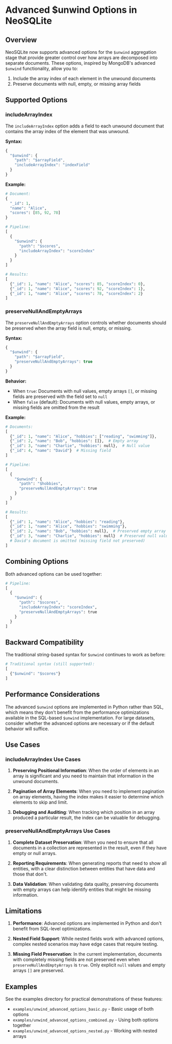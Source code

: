 # Advanced $unwind Options in NeoSQLite

## Overview

NeoSQLite now supports advanced options for the `$unwind` aggregation stage that provide greater control over how arrays are decomposed into separate documents. These options, inspired by MongoDB's advanced `$unwind` functionality, allow you to:

1. Include the array index of each element in the unwound documents
2. Preserve documents with null, empty, or missing array fields

## Supported Options

### includeArrayIndex

The `includeArrayIndex` option adds a field to each unwound document that contains the array index of the element that was unwound.

**Syntax:**
```javascript
{
  "$unwind": {
    "path": "$arrayField",
    "includeArrayIndex": "indexField"
  }
}
```

**Example:**
```python
# Document:
{
  "_id": 1,
  "name": "Alice",
  "scores": [85, 92, 78]
}

# Pipeline:
[
  {
    "$unwind": {
      "path": "$scores",
      "includeArrayIndex": "scoreIndex"
    }
  }
]

# Results:
[
  {"_id": 1, "name": "Alice", "scores": 85, "scoreIndex": 0},
  {"_id": 1, "name": "Alice", "scores": 92, "scoreIndex": 1},
  {"_id": 1, "name": "Alice", "scores": 78, "scoreIndex": 2}
]
```

### preserveNullAndEmptyArrays

The `preserveNullAndEmptyArrays` option controls whether documents should be preserved when the array field is null, empty, or missing.

**Syntax:**
```javascript
{
  "$unwind": {
    "path": "$arrayField",
    "preserveNullAndEmptyArrays": true
  }
}
```

**Behavior:**
- When `true`: Documents with null values, empty arrays `[]`, or missing fields are preserved with the field set to `null`
- When `false` (default): Documents with null values, empty arrays, or missing fields are omitted from the result

**Example:**
```python
# Documents:
[
  {"_id": 1, "name": "Alice", "hobbies": ["reading", "swimming"]},
  {"_id": 2, "name": "Bob", "hobbies": []},  # Empty array
  {"_id": 3, "name": "Charlie", "hobbies": null},  # Null value
  {"_id": 4, "name": "David"}  # Missing field
]

# Pipeline:
[
  {
    "$unwind": {
      "path": "$hobbies",
      "preserveNullAndEmptyArrays": true
    }
  }
]

# Results:
[
  {"_id": 1, "name": "Alice", "hobbies": "reading"},
  {"_id": 1, "name": "Alice", "hobbies": "swimming"},
  {"_id": 2, "name": "Bob", "hobbies": null},  # Preserved empty array
  {"_id": 3, "name": "Charlie", "hobbies": null}  # Preserved null value
  # David's document is omitted (missing field not preserved)
]
```

## Combining Options

Both advanced options can be used together:

```python
# Pipeline:
[
  {
    "$unwind": {
      "path": "$scores",
      "includeArrayIndex": "scoreIndex",
      "preserveNullAndEmptyArrays": true
    }
  }
]
```

## Backward Compatibility

The traditional string-based syntax for `$unwind` continues to work as before:

```python
# Traditional syntax (still supported):
[
  {"$unwind": "$scores"}
]
```

## Performance Considerations

The advanced `$unwind` options are implemented in Python rather than SQL, which means they don't benefit from the performance optimizations available in the SQL-based `$unwind` implementation. For large datasets, consider whether the advanced options are necessary or if the default behavior will suffice.

## Use Cases

### includeArrayIndex Use Cases

1. **Preserving Positional Information**: When the order of elements in an array is significant and you need to maintain that information in the unwound documents.

2. **Pagination of Array Elements**: When you need to implement pagination on array elements, having the index makes it easier to determine which elements to skip and limit.

3. **Debugging and Auditing**: When tracking which position in an array produced a particular result, the index can be valuable for debugging.

### preserveNullAndEmptyArrays Use Cases

1. **Complete Dataset Preservation**: When you need to ensure that all documents in a collection are represented in the result, even if they have empty or null arrays.

2. **Reporting Requirements**: When generating reports that need to show all entities, with a clear distinction between entities that have data and those that don't.

3. **Data Validation**: When validating data quality, preserving documents with empty arrays can help identify entities that might be missing information.

## Limitations

1. **Performance**: Advanced options are implemented in Python and don't benefit from SQL-level optimizations.

2. **Nested Field Support**: While nested fields work with advanced options, complex nested scenarios may have edge cases that require testing.

3. **Missing Field Preservation**: In the current implementation, documents with completely missing fields are not preserved even when `preserveNullAndEmptyArrays` is `true`. Only explicit `null` values and empty arrays `[]` are preserved.

## Examples

See the examples directory for practical demonstrations of these features:
- `examples/unwind_advanced_options_basic.py` - Basic usage of both options
- `examples/unwind_advanced_options_combined.py` - Using both options together
- `examples/unwind_advanced_options_nested.py` - Working with nested arrays